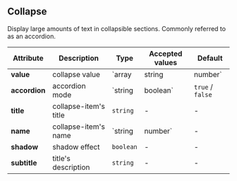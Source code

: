 ## Collapse

Display large amounts of text in collapsible sections. Commonly referred to as an accordion.

<ex-code name="ex-collapse-basic"></ex-code>

<ex-code name="ex-collapse-multiple"></ex-code>

<ex-code name="ex-collapse-subtitle"></ex-code>

<ex-code name="ex-collapse-shadow"></ex-code>

<ex-footer edit-link="https://github.com/geist-org/vue/edit/master/docs/en-us/components/collapse.md">

| Attribute     | Description           | Type                      | Accepted values  | Default |
| ------------- | --------------------- | ------------------------- | ---------------- | ------- |
| **value**     | collapse value        | `array | string | number` | -                | -       |
| **accordion** | accordion mode        | `string | boolean`        | `true` / `false` | `false` |
| **title**     | collapse-item's title | `string`                  | -                | -       |
| **name**      | collapse-item's name  | `string | number`         | -                | -       |
| **shadow**    | shadow effect         | `boolean`                 | -                | -       |
| **subtitle**  | title's description   | `string`                  | -                | -       |

</ex-footer>
